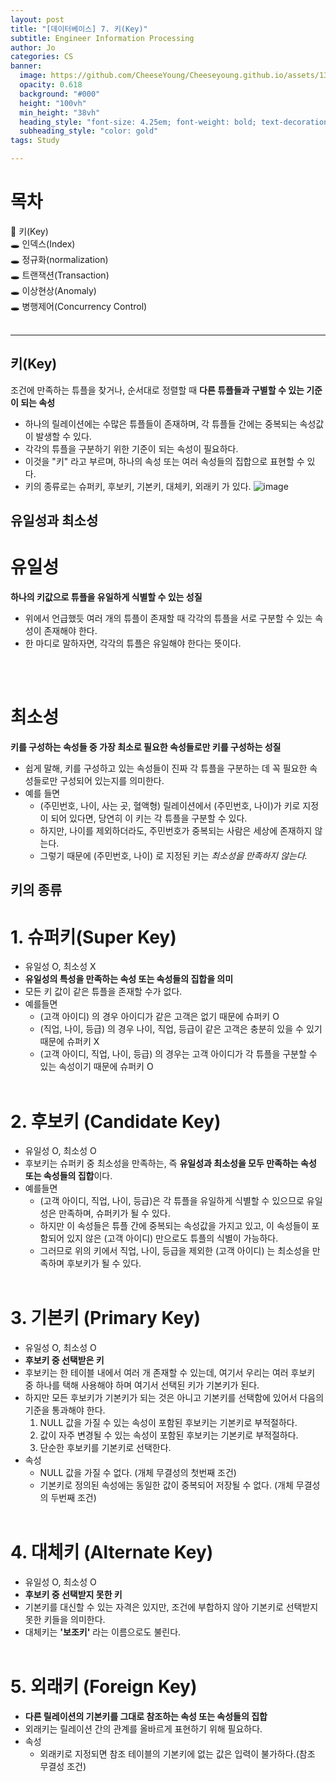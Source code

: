 ```yaml
---
layout: post
title: "[데이터베이스] 7. 키(Key)"
subtitle: Engineer Information Processing
author: Jo
categories: CS
banner:
  image: https://github.com/CheeseYoung/Cheeseyoung.github.io/assets/132384527/16073ac5-32b5-4eb4-9a44-9aaf4fc9dc2e
  opacity: 0.618
  background: "#000"
  height: "100vh"
  min_height: "38vh"
  heading_style: "font-size: 4.25em; font-weight: bold; text-decoration: underline"
  subheading_style: "color: gold"
tags: Study

---
```



# 목차
📌 키(Key) <br>
🕳 인덱스(Index) <br>
🕳 정규화(normalization) <br>
🕳 트랜잭션(Transaction) <br>
🕳 이상현상(Anomaly) <br>
🕳 병행제어(Concurrency Control) <br>
<br>
<hr>



## 키(Key)
조건에 만족하는 튜플을 찾거나, 순서대로 정렬할 때 **다른 튜플들과 구별할 수 있는 기준이 되는 속성**
- 하나의 릴레이션에는 수많은 튜플들이 존재하며, 각 튜플들 간에는 중복되는 속성값이 발생할 수 있다.
- 각각의 튜플을 구분하기 위한 기준이 되는 속성이 필요하다.
- 이것을 "키" 라고 부르며, 하나의 속성 또는 여러 속성들의 집합으로 표현할 수 있다.
- 키의 종류로는 슈퍼키, 후보키, 기본키, 대체키, 외래키 가 있다.
![image](https://github.com/CheeseYoung/Cheeseyoung.github.io/assets/132384527/16073ac5-32b5-4eb4-9a44-9aaf4fc9dc2e)


## 유일성과 최소성
# 유일성
**하나의 키값으로 튜플을 유일하게 식별할 수 있는 성질**
- 위에서 언급했듯 여러 개의 튜플이 존재할 때 각각의 튜플을 서로 구분할 수 있는 속성이 존재해야 한다.
- 한 마디로 말하자면, 각각의 튜플은 유일해야 한다는 뜻이다.

<br><br>
# 최소성
**키를 구성하는 속성들 중 가장 최소로 필요한 속성들로만 키를 구성하는 성질**
- 쉽게 말해, 키를 구성하고 있는 속성들이 진짜 각 튜플을 구분하는 데 꼭 필요한 속성들로만 구성되어 있는지를 의미한다.
- 예를 들면
  - (주민번호, 나이, 사는 곳, 혈액형) 릴레이션에서 (주민번호, 나이)가 키로 지정이 되어 있다면, 당연히 이 키는 각 튜플을 구분할 수 있다.
  - 하지만, 나이를 제외하더라도, 주민번호가 중복되는 사람은 세상에 존재하지 않는다.
  - 그렇기 때문에 (주민번호, 나이) 로 지정된 키는 *최소성을 만족하지 않는다.* 

## 키의 종류
# 1. 슈퍼키(Super Key)
- 유일성 O, 최소성 X
- **유일성의 특성을 만족하는 속성 또는 속성들의 집합을 의미**
- 모든 키 값이 같은 튜플을 존재할 수가 없다.
- 예를들면
  - (고객 아이디) 의 경우 아이디가 같은 고객은 없기 때문에 슈퍼키 O
  - (직업, 나이, 등급) 의 경우 나이, 직업, 등급이 같은 고객은 충분히 있을 수 있기 때문에 슈퍼키 X
  - (고객 아이디, 직업, 나이, 등급) 의 경우는 고객 아이디가 각 튜플을 구분할 수 있는 속성이기 때문에 슈퍼키 O
<br><br>

# 2. 후보키 (Candidate Key)
- 유일성 O, 최소성 O
- 후보키는 슈퍼키 중 최소성을 만족하는, 즉 **유일성과 최소성을 모두 만족하는 속성 또는 속성들의 집합**이다.
- 예를들면
  - (고객 아이디, 직업, 나이, 등급)은 각 튜플을 유일하게 식별할 수 있으므로 유일성은 만족하며, 슈퍼키가 될 수 있다.
  - 하지만 이 속성들은 튜플 간에 중복되는 속성값을 가지고 있고, 이 속성들이 포함되어 있지 않은 (고객 아이디) 만으로도 튜플의 식별이 가능하다.
  - 그러므로 위의 키에서 직업, 나이, 등급을 제외한 (고객 아이디) 는 최소성을 만족하며 후보키가 될 수 있다.
<br><br>

# 3. 기본키 (Primary Key)
- 유일성 O, 최소성 O
- **후보키 중 선택받은 키**
- 후보키는 한 테이블 내에서 여러 개 존재할 수 있는데, 여기서 우리는 여러 후보키 중 하나를 택해 사용해야 하며 여기서 선택된 키가 기본키가 된다.
- 하지만 모든 후보키가 기본키가 되는 것은 아니고 기본키를 선택함에 있어서 다음의 기준을 통과해야 한다.
  1. NULL 값을 가질 수 있는 속성이 포함된 후보키는 기본키로 부적절하다.
  2. 값이 자주 변경될 수 있는 속성이 포함된 후보키는 기본키로 부적절하다.
  3. 단순한 후보키를 기본키로 선택한다.
- 속성
  - NULL 값을 가질 수 없다. (개체 무결성의 첫번째 조건)
  - 기본키로 정의된 속성에는 동일한 값이 중복되어 저장될 수 없다. (개체 무결성의 두번째 조건)
<br><br>

# 4. 대체키 (Alternate Key)
- 유일성 O, 최소성 O
- **후보키 중 선택받지 못한 키**
- 기본키를 대신할 수 있는 자격은 있지만, 조건에 부합하지 않아 기본키로 선택받지 못한 키들을 의미한다.
- 대체키는 **'보조키'** 라는 이름으로도 불린다.
<br><br>

# 5. 외래키 (Foreign Key)
- **다른 릴레이션의 기본키를 그대로 참조하는 속성 또는 속성들의 집합**
- 외래키는 릴레이션 간의 관계를 올바르게 표현하기 위해 필요하다.
- 속성
  - 외래키로 지정되면 참조 테이블의 기본키에 없는 값은 입력이 불가하다.(참조 무결성 조건)
 















